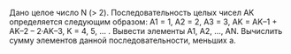 Дано целое число N (> 2). Последовательность целых чисел AK определяется следующим образом: A1 = 1, A2 = 2, A3 = 3, AK = AK–1 + AK–2 – 2·AK–3, K = 4, 5, … . Вывести элементы A1, A2, …, AN. Вычислить сумму элементов данной последовательности, меньших a.
